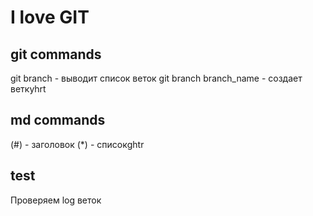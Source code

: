 # I love GIT 

## git commands
git branch -  выводит список веток
git branch branch_name - создает веткуhrt

## md commands
(#) - заголовок
(*) - списокghtr

## test
Проверяем log веток


